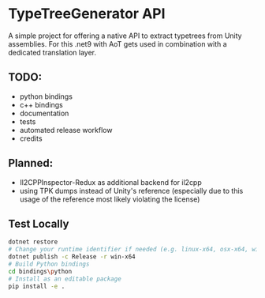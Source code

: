 # TypeTreeGenerator API

A simple project for offering a native API to extract typetrees from Unity assemblies.
For this .net9 with AoT gets used in combination with a dedicated translation layer.

## TODO:

- python bindings
- c++ bindings
- documentation
- tests
- automated release workflow
- credits

## Planned:

- Il2CPPInspector-Redux as additional backend for il2cpp
- using TPK dumps instead of Unity's reference (especially due to this usage of the reference most likely violating the license)

## Test Locally
```bash
dotnet restore
# Change your runtime identifier if needed (e.g. linux-x64, osx-x64, win-x64, etc.)
dotnet publish -c Release -r win-x64
# Build Python bindings
cd bindings\python
# Install as an editable package
pip install -e .
```